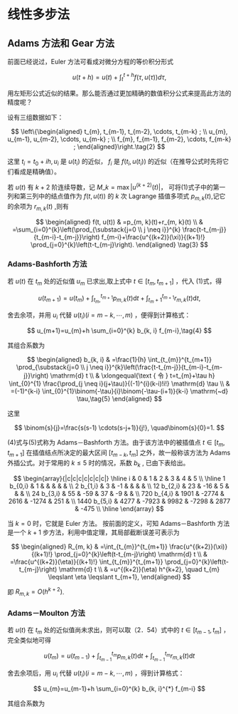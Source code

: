 # 线性多步法

## Adams 方法和 Gear 方法

前面已经说过，Euler 方法可看成对微分方程的等价积分形式

$$
u(t+h)=u(t)+\int_{t}^{t+h} f(\tau, u(\tau)) d \tau,\tag{1}
$$

用左矩形公式近似的结果。那么能否通过更加精确的数值积分公式来提高此方法的精度呢？

设有三组数据如下：

$$
\left\{\begin{aligned}
t_{m}, t_{m-1}, t_{m-2}, \cdots, t_{m-k} ; \\
u_{m}, u_{m-1}, u_{m-2}, \cdots, u_{m-k} ; \\
f_{m}, f_{m-1}, f_{m-2}, \cdots, f_{m-k} ;
\end{aligned}\right.\tag{2}
$$

这里 $t_{i}=t_{0}+i h, u_{i}$ 是 $u\left(t_{i}\right)$ 的近似， $f_{i}$ 是 $f\left(t_{i}, u\left(t_{i}\right)\right)$ 的近似（在推导公式时先将它们看成是精确值）。

若 $u(t)$ 有 $k+2$ 阶连续导数，记 $M\_{k}=\max \left|u^{(k+2)}(t)\right|$， 可将(1)式子中的第一列和第三列中的结点值作为 $f(t,u(t))$ 的 $k$ 次 Lagrange 插值多项式 $p_{m,k}(t)$,记它的余项为 $r_{m,k}(t)$ ,则有

$$
\begin{aligned}
f(t, u(t)) & =p_{m, k}(t)+r_{m, k}(t) \\
& =\sum_{i=0}^{k}\left(\prod_{\substack{j=0 \\
j \neq i}}^{k} \frac{t-t_{m-j}}{t_{m-i}-t_{m-j}}\right) f_{m-i}+\frac{u^{(k+2)}(\xi)}{(k+1)!} \prod_{j=0}^{k}\left(t-t_{m-j}\right).
\end{aligned} \tag{3}
$$

### Adams-Bashforth 方法

若 $u(t)$ 在 $t_m$ 处的近似值 $u_m$ 已求出,取上式中 $t \in\left[t_{m}, t_{m+1}\right]$ ，代入 (1)式，得

$$
u\left(t_{m+1}\right)=u\left(t_{m}\right)+\int_{t_{m},}^{t_{m+1}} p_{m, k}(t) \mathrm{d} t+\int_{t_{m}+1}^{t_{m+1}} r_{m, k}(t) \mathrm{d} t,
$$

舍去余项，并用 $u_{i}$ 代替 $u\left(t_{i}\right)(i=m-k, \cdots, m)$ ，便得到计算格式：

$$
u_{m+1}=u_{m}+h \sum_{i=0}^{k} b_{k, i} f_{m-i},\tag{4}
$$

其组合系数为

$$
\begin{aligned}
b_{k, i} & =\frac{1}{h} \int_{t_{m}}^{t_{m+1}} \prod_{\substack{j=0 \\
j \neq i}}^{k}\left(\frac{t-t_{m-j}}{t_{m-i}-t_{m-j}}\right) \mathrm{d} t \\
& \xlongequal{\text { 令 } t=t_{m}+\tau h} \int_{0}^{1} \frac{\prod_{j \neq i}(j+\tau)}{(-1)^{i}(k-i)!i!} \mathrm{d} \tau \\
& =(-1)^{k-i} \int_{0}^{1}\binom{-\tau}{i}\binom{-\tau-(i+1)}{k-i} \mathrm{~d} \tau,\tag{5}
\end{aligned}
$$

这里

$$
\binom{s}{j}=\frac{s(s-1) \cdots(s-j+1)}{j!}, \quad\binom{s}{0}=1.
$$

(4)式与(5)式称为 Adams－Bashforth 方法。由于该方法中的被插值点 $t \in\left[t_{m}, t_{m+1}\right]$ 在插值结点所决定的最大区间 $\left[t_{m-k}, t_{m}\right]$ 之外，故一般称该方法为 Adams 外插公式。对于常用的 $k \leqslant 5$ 时的情况，系数 $b_{k}$ , 已由下表给出。

$$
\begin{array}{|c|c|c|c|c|c|c|}
\hline
i & 0 & 1 & 2 & 3 & 4 & 5 \\
\hline
1 b_{0,i}      & 1 &   &   &     &     &     \\
2 b_{1,i}      & 3 & -1 &   &     &     &     \\
12 b_{2,i}     & 23 & -16 & 5 &   &     &     \\
24 b_{3,i}     & 55 & -59 & 37 & -9 &     &     \\
720 b_{4,i}    & 1901 & -2774 & 2616 & -1274 & 251 &     \\
1440 b_{5,i}   & 4277 & -7923 & 9982 & -7298 & 2877 & -475 \\
\hline
\end{array}
$$

当 $k=0$ 时，它就是 Euler 方法。
按前面的定义，可知 Adams－Bashforth 方法是一个 $k+1$ 步方法，利用中值定理，其局部截断误差可表示为

$$
\begin{aligned}
R_{m, k} & =\int_{t_{m}}^{t_{m+1}} \frac{u^{(k+2)}(\xi)}{(k+1)!} \prod_{j=0}^{k}\left(t-t_{m-j}\right) \mathrm{d} t \\
& =\frac{u^{(k+2)}(\eta)}{(k+1)!} \int_{t_{m}}^{t_{m+1}} \prod_{j=0}^{k}\left(t-t_{m-j}\right) \mathrm{d} t \\
& =u^{(k+2)}(\eta) h^{k+2}, \quad t_{m} \leqslant \eta \leqslant t_{m+1},
\end{aligned}
$$

即 $R_{m, k}=O\left(h^{k+2}\right)$.

### Adams－Moulton 方法

若 $u(t)$ 在 $t_{m}$ 处的近似值尚未求出，则可以取（2．54）式中的 $t \in\left[t_{m-1}, t_{m}\right]$ ，完全类似地可得

$$
u\left(t_{m}\right)=u\left(t_{m-1}\right)+\int_{t_{m-1}}^{t_{m}} p_{m, k}(t) \mathrm{d} t+\int_{t_{m-1}}^{t_{m}} r_{m, k}(t) \mathrm{d} t
$$

舍去余项后，用 $u_{i}$ 代替 $u\left(t_{i}\right)(i=m-k, \cdots, m)$ ，得到计算格式：

$$
u_{m}=u_{m-1}+h \sum_{i=0}^{k} b_{k, i}^{*} f_{m-i}
$$

其组合系数为
